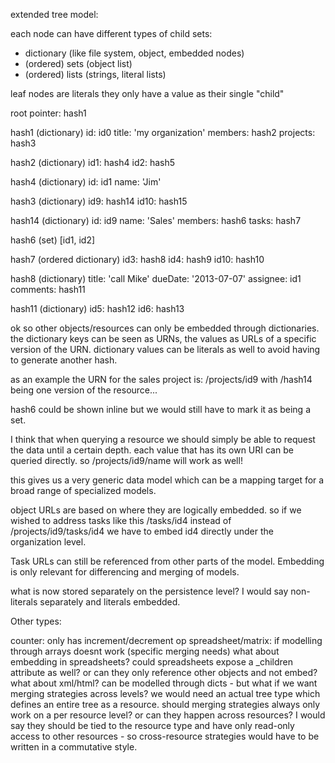 
extended tree model:

each node can have different types of child sets:
- dictionary (like file system, object, embedded nodes)
- (ordered) sets (object list)
- (ordered) lists (strings, literal lists)

leaf nodes are literals they only have a value as their single "child"


root pointer: hash1

hash1 (dictionary)
id: id0
title: 'my organization'
members: hash2
projects: hash3

hash2 (dictionary)
id1: hash4
id2: hash5

hash4 (dictionary)
id: id1
name: 'Jim'

hash3 (dictionary)
id9: hash14
id10: hash15

hash14 (dictionary)
id: id9
name: 'Sales'
members: hash6
tasks: hash7

hash6 (set)
[id1, id2]

hash7 (ordered dictionary)
id3: hash8
id4: hash9
id10: hash10

hash8 (dictionary)
title: 'call Mike'
dueDate: '2013-07-07'
assignee: id1
comments: hash11

hash11 (dictionary)
id5: hash12
id6: hash13

ok so other objects/resources can only be embedded through dictionaries.
the dictionary keys can be seen as URNs, the values as URLs of a specific version of the URN.
dictionary values can be literals as well to avoid having to generate another hash.

as an example the URN for the sales project is:
/projects/id9
with /hash14 being one version of the resource...

hash6 could be shown inline but we would still have to mark it as being a set.

I think that when querying a resource we should simply be able to request the data until a certain depth.
each value that has its own URI can be queried directly.
so
/projects/id9/name
will work as well!

this gives us a very generic data model which can be a mapping target for a broad range of specialized models.

object URLs are based on where they are logically embedded.
so if we wished to address tasks like this
/tasks/id4
instead of
/projects/id9/tasks/id4
we have to embed id4 directly under the organization level.

Task URLs can still be referenced from other parts of the model.
Embedding is only relevant for differencing and merging of models.

what is now stored separately on the persistence level?
I would say non-literals separately and literals embedded.


Other types:

counter: only has increment/decrement op
spreadsheet/matrix: if modelling through arrays doesnt work (specific merging needs)
what about embedding in spreadsheets? could spreadsheets expose a _children attribute as well?
or can they only reference other objects and not embed?
what about xml/html?
can be modelled through dicts - but what if we want merging strategies across levels?
we would need an actual tree type which defines an entire tree as a resource.
should merging strategies always only work on a per resource level? or can they happen across resources?
I would say they should be tied to the resource type and have only read-only access to other resources - so cross-resource strategies would have to be written in a commutative style.

